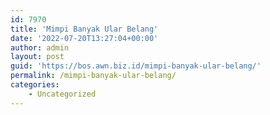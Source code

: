 ```yaml
---
id: 7970
title: 'Mimpi Banyak Ular Belang'
date: '2022-07-20T13:27:04+00:00'
author: admin
layout: post
guid: 'https://bos.awn.biz.id/mimpi-banyak-ular-belang/'
permalink: /mimpi-banyak-ular-belang/
categories:
    - Uncategorized
---
```



